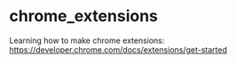 # chrome_extensions
Learning how to make chrome extensions: https://developer.chrome.com/docs/extensions/get-started
